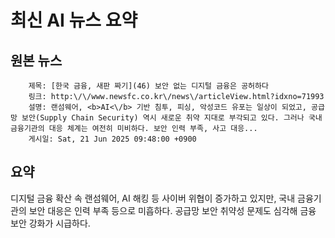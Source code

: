 # 최신 AI 뉴스 요약

## 원본 뉴스
		제목: [한국 금융, 새판 짜기](46) 보안 없는 디지털 금융은 공허하다
		링크: http:\/\/www.newsfc.co.kr\/news\/articleView.html?idxno=71993
		설명: 랜섬웨어, <b>AI<\/b> 기반 침투, 피싱, 악성코드 유포는 일상이 되었고, 공급망 보안(Supply Chain Security) 역시 새로운 취약 지대로 부각되고 있다. 그러나 국내 금융기관의 대응 체계는 여전히 미비하다. 보안 인력 부족, 사고 대응... 
		게시일: Sat, 21 Jun 2025 09:48:00 +0900


## 요약
디지털 금융 확산 속 랜섬웨어, AI 해킹 등 사이버 위협이 증가하고 있지만, 국내 금융기관의 보안 대응은 인력 부족 등으로 미흡하다. 공급망 보안 취약성 문제도 심각해 금융 보안 강화가 시급하다.

